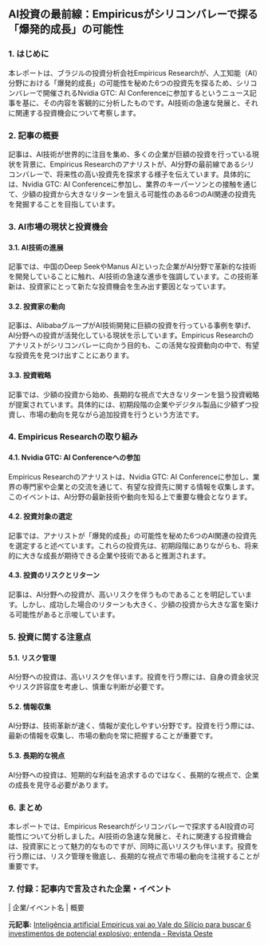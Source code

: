 ## AI投資の最前線：Empiricusがシリコンバレーで探る「爆発的成長」の可能性

### 1. はじめに

本レポートは、ブラジルの投資分析会社Empiricus Researchが、人工知能（AI）分野における「爆発的成長」の可能性を秘めた6つの投資先を探るため、シリコンバレーで開催されるNvidia GTC: AI Conferenceに参加するというニュース記事を基に、その内容を客観的に分析したものです。AI技術の急速な発展と、それに関連する投資機会について考察します。

### 2. 記事の概要

記事は、AI技術が世界的に注目を集め、多くの企業が巨額の投資を行っている現状を背景に、Empiricus Researchのアナリストが、AI分野の最前線であるシリコンバレーで、将来性の高い投資先を探求する様子を伝えています。具体的には、Nvidia GTC: AI Conferenceに参加し、業界のキーパーソンとの接触を通じて、少額の投資から大きなリターンを狙える可能性のある6つのAI関連の投資先を発掘することを目指しています。

### 3. AI市場の現状と投資機会

#### 3.1. AI技術の進展

記事では、中国のDeep SeekやManus AIといった企業がAI分野で革新的な技術を開発していることに触れ、AI技術の急速な進歩を強調しています。この技術革新は、投資家にとって新たな投資機会を生み出す要因となっています。

#### 3.2. 投資家の動向

記事は、AlibabaグループがAI技術開発に巨額の投資を行っている事例を挙げ、AI分野への投資が活発化している現状を示しています。Empiricus Researchのアナリストがシリコンバレーに向かう目的も、この活発な投資動向の中で、有望な投資先を見つけ出すことにあります。

#### 3.3. 投資戦略

記事では、少額の投資から始め、長期的な視点で大きなリターンを狙う投資戦略が提案されています。具体的には、初期段階の企業やデジタル製品に少額ずつ投資し、市場の動向を見ながら追加投資を行うという方法です。

### 4. Empiricus Researchの取り組み

#### 4.1. Nvidia GTC: AI Conferenceへの参加

Empiricus Researchのアナリストは、Nvidia GTC: AI Conferenceに参加し、業界の専門家や企業との交流を通じて、有望な投資先に関する情報を収集します。このイベントは、AI分野の最新技術や動向を知る上で重要な機会となります。

#### 4.2. 投資対象の選定

記事では、アナリストが「爆発的成長」の可能性を秘めた6つのAI関連の投資先を選定すると述べています。これらの投資先は、初期段階にありながらも、将来的に大きな成長が期待できる企業や技術であると推測されます。

#### 4.3. 投資のリスクとリターン

記事は、AI分野への投資が、高いリスクを伴うものであることを明記しています。しかし、成功した場合のリターンも大きく、少額の投資から大きな富を築ける可能性があると示唆しています。

### 5. 投資に関する注意点

#### 5.1. リスク管理

AI分野への投資は、高いリスクを伴います。投資を行う際には、自身の資金状況やリスク許容度を考慮し、慎重な判断が必要です。

#### 5.2. 情報収集

AI分野は、技術革新が速く、情報が変化しやすい分野です。投資を行う際には、最新の情報を収集し、市場の動向を常に把握することが重要です。

#### 5.3. 長期的な視点

AI分野への投資は、短期的な利益を追求するのではなく、長期的な視点で、企業の成長を見守る必要があります。

### 6. まとめ

本レポートでは、Empiricus Researchがシリコンバレーで探求するAI投資の可能性について分析しました。AI技術の急速な発展と、それに関連する投資機会は、投資家にとって魅力的なものですが、同時に高いリスクも伴います。投資を行う際には、リスク管理を徹底し、長期的な視点で市場の動向を注視することが重要です。

### 7. 付録：記事内で言及された企業・イベント

| 企業/イベント名 | 概要 

**元記事:** [Inteligência artificial Empiricus vai ao Vale do Silício para buscar 6 investimentos de potencial explosivo; entenda - Revista Oeste](https://revistaoeste.com/projetos-especiais-oeste/inteligencia-artificial-empiricus-vai-ao-vale-do-silicio-para-buscar-6-investimentos-de-potencial-explosivo-entenda/)